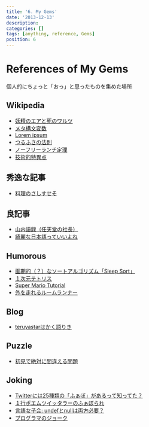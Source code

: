 ```yaml
---
title: '6. My Gems'
date: '2013-12-13'
description:
categories: []
tags: [anything, reference, Gems]
position: 6
---
```


# References of My Gems

個人的にちょっと「おっ」と思ったものを集めた場所

## Wikipedia

- [妖精のエアと死のワルツ](http://ja.wikipedia.org/wiki/%E5%A6%96%E7%B2%BE%E3%81%AE%E3%82%A8%E3%82%A2%E3%81%A8%E6%AD%BB%E3%81%AE%E3%83%AF%E3%83%AB%E3%83%84)
- [メタ構文変数](http://ja.wikipedia.org/wiki/%E3%83%A1%E3%82%BF%E6%A7%8B%E6%96%87%E5%A4%89%E6%95%B0)
- [Lorem ipsum](http://ja.wikipedia.org/wiki/Lorem_ipsum)
- [つるふさの法則](http://ja.wikipedia.org/wiki/%E3%81%A4%E3%82%8B%E3%81%B5%E3%81%95%E3%81%AE%E6%B3%95%E5%89%87)
- [ノーフリーランチ定理](http://ja.wikipedia.org/wiki/%E3%83%8E%E3%83%BC%E3%83%95%E3%83%AA%E3%83%BC%E3%83%A9%E3%83%B3%E3%83%81%E5%AE%9A%E7%90%86)
- [技術的特異点](http://ja.wikipedia.org/wiki/%E6%8A%80%E8%A1%93%E7%9A%84%E7%89%B9%E7%95%B0%E7%82%B9)

## 秀逸な記事

- [料理のさしすせそ](http://ansaikuropedia.org/wiki/%E3%81%95%E3%81%97%E3%81%99%E3%81%9B%E3%81%9D)

## 良記事

- [山内語録（任天堂の社長）](http://crossing.blog.eonet.jp/blog/yamauchi.html)
- [綺麗な日本語っていいよね](http://blog.livedoor.jp/news23vip/archives/4349841.html)

## Humorous

- [画期的（？）なソートアルゴリズム「Sleep Sort」](http://gihyo.jp/dev/clip/01/orangenews/vol63/0006)
- [１次元テトリス](http://www.tetris1d.org/)
- [Super Mario Tutorial](http://www.youtube.com/watch?v=OFMbaNfqY6Y&feature=youtu.be&noredirect=1)
- [外を走れるルームランナー](http://makezine.com/2008/11/17/treadmill-morphs-into-a-v/)

## Blog

- [teruyastarはかく語りき](http://d.hatena.ne.jp/teruyastar/)

## Puzzle

- [初見で絶対に間違える問題](http://chaos2ch.com/archives/3139719.html)

## Joking

- [Twitterには25種類の「ふぁぼ」があるって知ってた？](http://d.hatena.ne.jp/ncat3/20111001/1317459977)
- [１行ポエムツイッタラーのふぁぼられ](http://favotter.net/user/1linepoet&mode=best)
- [言語女子会: undefとnullは両方必要？](http://d.hatena.ne.jp/nishiohirokazu/20120316/1331906887)
- [プログラマのジョーク](http://cpplover.blogspot.jp/2014/01/blog-post_13.html)


<br/><br/><br/>

